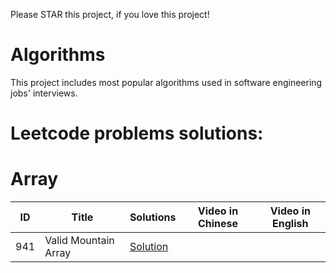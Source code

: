 Please STAR this project, if you love this project!
# Algorithms
This project includes most popular algorithms used in software engineering jobs' interviews.
# Leetcode problems solutions:
# Array
|  ID  |      Title     |   Solutions   | Video in Chinese| Video in English                   
|-----|-----------------|---------------|-----------------|-----------------
|941|Valid Mountain Array|[Solution](https://github.com/ltaocs/Algorithms/blob/master/src/com/ltaocs/array/ValidMoutainArray.java) |

